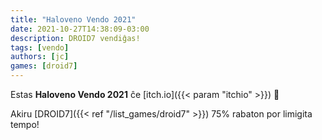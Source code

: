 ```yaml
---
title: "Haloveno Vendo 2021"
date: 2021-10-27T14:38:09-03:00
description: DROID7 vendiĝas!
tags: [vendo]
authors: [jc]
games: [droid7]
---
```


Estas **Haloveno Vendo 2021** ĉe [itch.io]({{< param "itchio" >}}) 🎃

Akiru [DROID7]({{< ref "/list_games/droid7" >}}) 75% rabaton por limigita tempo!
